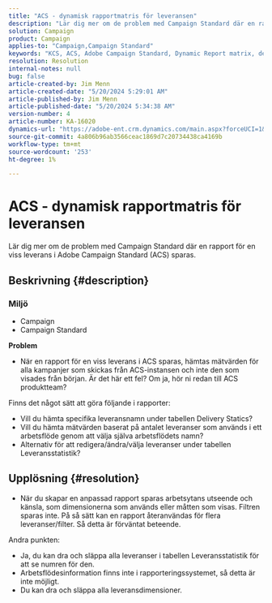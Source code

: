 ```yaml
---
title: "ACS - dynamisk rapportmatris för leveransen"
description: "Lär dig mer om de problem med Campaign Standard där en rapport för en viss leverans i Adobe Campaign Standard (ACS) sparas."
solution: Campaign
product: Campaign
applies-to: "Campaign,Campaign Standard"
keywords: "KCS, ACS, Adobe Campaign Standard, Dynamic Report matrix, delivery, FAQ"
resolution: Resolution
internal-notes: null
bug: false
article-created-by: Jim Menn
article-created-date: "5/20/2024 5:29:01 AM"
article-published-by: Jim Menn
article-published-date: "5/20/2024 5:34:38 AM"
version-number: 4
article-number: KA-16020
dynamics-url: "https://adobe-ent.crm.dynamics.com/main.aspx?forceUCI=1&pagetype=entityrecord&etn=knowledgearticle&id=873affd7-6916-ef11-9f8a-6045bd006268"
source-git-commit: 4a806b96ab3566ceac1869d7c20734438ca4169b
workflow-type: tm+mt
source-wordcount: '253'
ht-degree: 1%

---
```


# ACS - dynamisk rapportmatris för leveransen


Lär dig mer om de problem med Campaign Standard där en rapport för en viss leverans i Adobe Campaign Standard (ACS) sparas.

## Beskrivning {#description}


### <b>Miljö</b>

- Campaign
- Campaign Standard




<b>Problem</b>

- När en rapport för en viss leverans i ACS sparas, hämtas mätvärden för alla kampanjer som skickas från ACS-instansen och inte den som visades från början. Är det här ett fel? Om ja, hör ni redan till ACS produktteam?


Finns det något sätt att göra följande i rapporter:

- Vill du hämta specifika leveransnamn under tabellen Delivery Statics?
- Vill du hämta mätvärden baserat på antalet leveranser som används i ett arbetsflöde genom att välja själva arbetsflödets namn?
- Alternativ för att redigera/ändra/välja leveranser under tabellen Leveransstatistik?





## Upplösning {#resolution}


- När du skapar en anpassad rapport sparas arbetsytans utseende och känsla, som dimensionerna som används eller måtten som visas. Filtren sparas inte. På så sätt kan en rapport återanvändas för flera leveranser/filter. Så detta är förväntat beteende.


Andra punkten:



- Ja, du kan dra och släppa alla leveranser i tabellen Leveransstatistik för att se numren för den.
- Arbetsflödesinformation finns inte i rapporteringssystemet, så detta är inte möjligt.
- Du kan dra och släppa alla leveransdimensioner.

